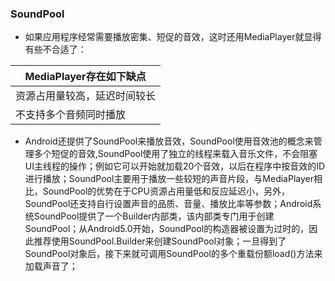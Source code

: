 ### SoundPool
+  如果应用程序经常需要播放密集、短促的音效，这时还用MediaPlayer就显得有些不合适了：

|MediaPlayer存在如下缺点|
|------|
|资源占用量较高，延迟时间较长|
|不支持多个音频同时播放|

+ Android还提供了SoundPool来播放音效，SoundPool使用音效池的概念来管理多个短促的音效,SoundPool使用了独立的线程来载入音乐文件，不会阻塞UI主线程的操作；例如它可以开始就加载20个音效，以后在程序中按音效的ID进行播放；SoundPool主要用于播放一些较短的声音片段，与MediaPlayer相比，SoundPool的优势在于CPU资源占用量低和反应延迟小，另外，SoundPool还支持自行设置声音的品质、音量、播放比率等参数；Android系统SoundPool提供了一个Builder内部类，该内部类专门用于创建SoundPool；从Android5.0开始，SoundPool的构造器被设置为过时的，因此推荐使用SoundPool.Builder来创建SoundPool对象；一旦得到了SoundPool对象后，接下来就可调用SoundPool的多个重载份额load()方法来加载声音了；
